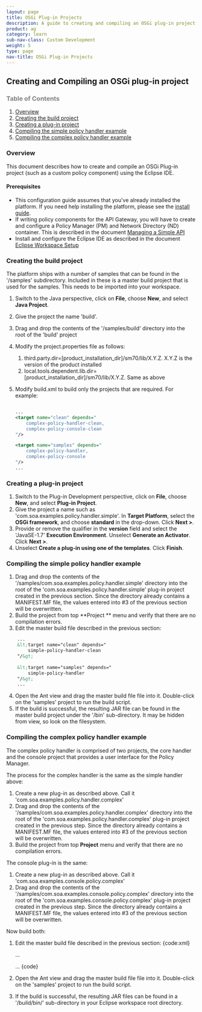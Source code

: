 ```yaml
---
layout: page
title: OSGi Plug-in Projects
description: A guide to creating and compiling an OSGi plug-in project for a custom policy
product: ag
category: learn
sub-nav-class: Custom Development
weight: 5
type: page
nav-title: OSGi Plug-in Projects
---
```


## Creating and Compiling an OSGi plug-in project

<h3 style="color: grey;">Table of Contents</h3>
<ol class="table_of_contents">
	<li><a href="#introduction">Overview</a></li>
	<li><a href="#master">Creating the build project</a></li>
	<li><a href="#project">Creating a plug-in project</a></li>
	<li><a href="#build">Compiling the simple policy handler example</a></li>
	<li><a href="#build-complex">Compiling the complex policy handler example</a></li>
</ol>

### <a name="introduction"></a>Overview

This document describes how to create and compile an OSGi Plug-in project (such as a custom policy component) using the Eclipse IDE.

#### <a name="data"></a>Prerequisites

* This configuration guide assumes that you’ve already installed the platform. If you need help installing the platform, please see the [install guide](../sp/assets/SOA_Software_Platform_Install_Guide_v70.pdf). 
* If writing policy components for the API Gateway, you will have to create and configure a Policy Manager (PM) and Network Directory (ND) container. This is described in the document [Managing a Simple API](../sp/simple-api.html#Installing)
* Install and configure the Eclipse IDE as described in the document [Eclipse Workspace Setup](../sp/eclipse-setup.html)

### <a name="master"></a>Creating the build project

The platform ships with a number of samples that can be found in the '/samples' subdirectory. Included in these is a master build project that is used for the samples. This needs to be imported into your workspace.

1. Switch to the Java perspective, click on **File**, choose **New**, and select **Java Project**. 
2. Give the project the name 'build'. 
3. Drag and drop the contents of the '/samples/build' directory into the root of the 'build' project
4. Modify the project.properties file as follows:
	1. third.party.dir=[product_installation_dir]/sm70/lib/X.Y.Z. X.Y.Z is the version of the product installed
	2. local.tools.dependent.lib.dir=[product_installation_dir]/sm70/lib/X.Y.Z. Same as above
5. Modify build.xml to build only the projects that are required. For example:
	
	``` xml
	
	...
	<target name="clean" depends="
		complex-policy-handler-clean,
		complex-policy-console-clean
	"/>
	
	<target name="samples" depends="
		complex-policy-handler,
		complex-policy-console
	"/>
	...
	
	```
 
### <a name="project"></a>Creating a plug-in project

1. Switch to the Plug-in Development perspective, click on **File**, choose **New**, and select **Plug-in Project**. 
2. Give the project a name such as 'com.soa.examples.policy.handler.simple'. In **Target Platform**, select the **OSGi framework**, and choose **standard** in the drop-down. Click **Next >**.
3. Provide or remove the qualifier in the **version** field and select the 'JavaSE-1.7' **Execution Environment**. Unselect **Generate an Activator**. Click **Next >**.
4. Unselect **Create a plug-in using one of the templates**. Click **Finish**.

### <a name="build"></a>Compiling the simple policy handler example

1. Drag and drop the contents of the '/samples/com.soa.examples.policy.handler.simple' directory into the root of the 'com.soa.examples.policy.handler.simple' plug-in project created in the previous section. Since the directory already contains a MANIFEST.MF file, the values entered into #3 of the previous section will be overwritten.
2. Build the project from top **Project ** menu and verify that there are no compilation errors.
3. Edit the master build file described in the previous section:

~~~ xml
	...
	&lt;target name="clean" depends="
		simple-policy-handler-clean
	"/&gt;
	
	&lt;target name="samples" depends="
		simple-policy-handler
	"/&gt;
	...
~~~

4. Open the Ant view and drag the master build file file into it. Double-click on the 'samples' project to run the build script.
4. If the build is successful, the resulting JAR file can be found in the master build project under the '/bin' sub-directory. It may be hidden from view, so look on the filesystem.

### <a name="build-complex"></a>Compiling the complex policy handler example

The complex policy handler is comprised of two projects, the core handler and the console project that provides a user interface for the Policy Manager.

The process for the complex handler is the same as the simple handler above:

1. Create a new plug-in as described above. Call it 'com.soa.examples.policy.handler.complex'
2. Drag and drop the contents of the '/samples/com.soa.examples.policy.handler.complex' directory into the root of the 'com.soa.examples.policy.handler.complex' plug-in project created in the previous step. Since the directory already contains a MANIFEST.MF file, the values entered into #3 of the previous section will be overwritten.
3. Build the project from top **Project** menu and verify that there are no compilation errors.

The console plug-in is the same:

1. Create a new plug-in as described above. Call it 'com.soa.examples.console.policy.complex'
2. Drag and drop the contents of the '/samples/com.soa.examples.console.policy.complex' directory into the root of the 'com.soa.examples.console.policy.complex' plug-in project created in the previous step. Since the directory already contains a MANIFEST.MF file, the values entered into #3 of the previous section will be overwritten.

Now build both:

1. Edit the master build file described in the previous section:
	{code:xml}

	...
	<target name="clean" depends="
		complex-policy-handler-clean,
		complex-policy-console-clean
	"/>
	
	<target name="samples" depends="
		complex-policy-handler,
		complex-policy-console
	"/>
	...
	{code}

2. Open the Ant view and drag the master build file file into it. Double-click on the 'samples' project to run the build script.
3. If the build is successful, the resulting JAR files can be found in a '/build/bin/' sub-directory in your Eclipse workspace root directory.